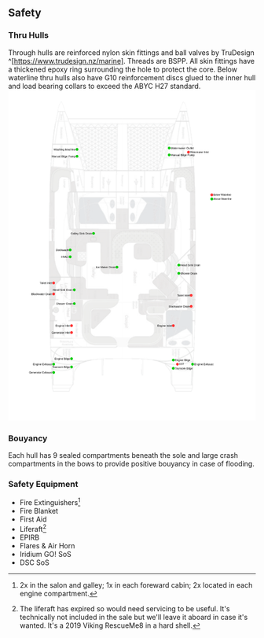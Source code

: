 ## Safety
### Thru Hulls
Through hulls are reinforced nylon skin fittings and ball valves by TruDesign ^[https://www.trudesign.nz/marine]. Threads are BSPP. All skin fittings have a thickened epoxy ring surrounding the hole to protect the core. Below waterline thru hulls also have G10 reinforcement discs glued to the inner hull and load bearing collars to exceed the ABYC H27 standard. 
![Thru Hulls](seacocks.png)
### Bouyancy
Each hull has 9 sealed compartments beneath the sole and large crash compartments in the bows to provide positive bouyancy in case of flooding. 
### Safety Equipment
- Fire Extinguishers[^extinguishers]
- Fire Blanket
- First Aid
- Liferaft[^liferaft]
- EPIRB
- Flares & Air Horn
- Iridium GO! SoS
- DSC SoS


[^extinguishers]: 2x in the salon and galley; 1x in each foreward cabin; 2x located in each engine compartment.
[^liferaft]: The liferaft has expired so would need servicing to be useful. It's technically not included in the sale but we'll leave it aboard in case it's wanted. It's a 2019 Viking RescueMe8 in a hard shell.
